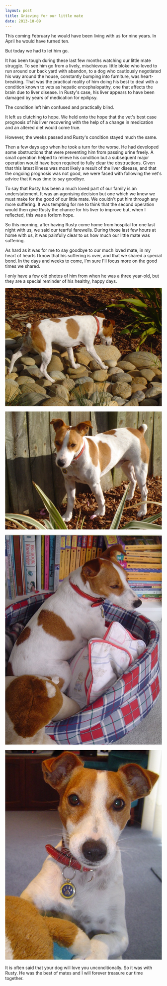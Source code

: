 ```yaml
---
layout: post
title: Grieving for our little mate
date: 2013-10-09
---
```


This coming February he would have been living with us for nine years. In April he would have turned ten.

But today we had to let him go.

It has been tough during these last few months watching our little mate struggle. To see him go from a lively, mischievous little bloke who loved to run around our back yard with abandon, to a dog who cautiously negotiated his way around the house, constantly bumping into furniture, was heart-breaking. That was the practical reality of him doing his best to deal with a condition known to vets as hepatic encephalopathy, one that affects the brain due to liver disease. In Rusty's case, his liver appears to have been damaged by years of medication for epilipsy.

The condition left him confused and practically blind.

It left us clutching to hope. We held onto the hope that the vet's best case prognosis of his liver recovering with the help of a change in medication and an altered diet would come true.

However, the weeks passed and Rusty's condition stayed much the same.

Then a few days ago when he took a turn for the worse. He had developed some obstructions that were preventing him from passing urine freely. A small operation helped to relieve his condition but a subsequent major operation would have been required to fully clear the obstructions. Given that this latest illness was most likely a result of the liver disease, and that the ongoing prognosis was not good, we were faced with following the vet's advice that it was time to say goodbye.

To say that Rusty has been a much loved part of our family is an understatement. It was an agonising decision but one which we knew we must make for the good of our little mate. We couldn't put him through any more suffering. It was tempting for me to think that the second operation would then give Rusty the chance for his liver to improve but, when I reflected, this was a forlorn hope.

So this morning, after having Rusty come home from hospital for one last night with us, we said our tearful farewells. During those last few hours at home with us, it was painfully clear to us how much our little mate was suffering.

As hard as it was for me to say goodbye to our much loved mate, in my heart of hearts I know that his suffering is over, and that we shared a special bond. In the days and weeks to come, I'm sure I'll focus more on the good times we shared.

I only have a few old photos of him from when he was a three year-old, but they are a special reminder of his healthy, happy days.

![Rusty explores](/images/rusty01.jpg)

![Rusty patrols the perimeter](/images/rusty02.jpg)

![Rusty is comfortable](/images/rusty03.jpg)

![Rusty is endearing](/images/rusty04.jpg)

It is often said that your dog will love you unconditionally. So it was with Rusty. He was the best of mates and I will forever treasure our time together.


